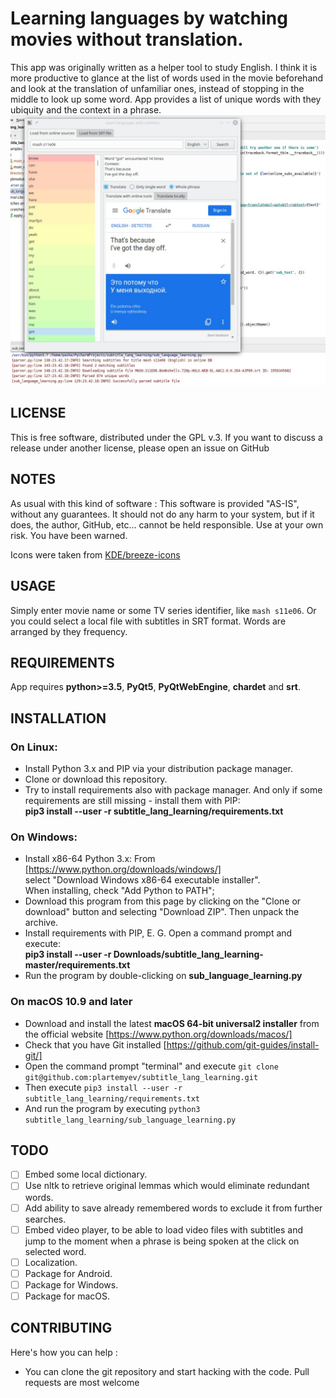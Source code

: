 Learning languages by watching movies without translation.
======

This app was originally written as a helper tool to study English.
I think it is more productive to glance at the list of words used in the movie beforehand
and look at the translation of unfamiliar ones, instead of stopping in the middle to look up
some word. App provides a list of unique words with they ubiquity and the context in a phrase.
![app_screenshot]

LICENSE
-------
This is free software, distributed under the GPL v.3. If you want to discuss
a release under another license, please open an issue on GitHub

NOTES
-----
As usual with this kind of software :
This software is provided "AS-IS", without any guarantees. It should not do
any harm to your system, but if it does, the author, GitHub, etc... cannot
be held responsible. Use at your own risk. You have been warned.

Icons were taken from [KDE/breeze-icons](https://github.com/KDE/breeze-icons)

USAGE
-----
Simply enter movie name or some TV series identifier, like `mash s11e06`. Or you could select
a local file with subtitles in SRT format.
Words are arranged by they frequency. 

REQUIREMENTS
-------------
App requires **python>=3.5**, **PyQt5**, **PyQtWebEngine**, **chardet** and **srt**.

INSTALLATION
------------
### On Linux:
* Install Python 3.x and PIP via your distribution package manager.
* Clone or download this repository. 
* Try to install requirements also with package manager. And only if some
requirements are still missing - install them with PIP:  
**pip3 install --user -r subtitle_lang_learning/requirements.txt**

### On Windows:
* Install x86-64 Python 3.x: From [https://www.python.org/downloads/windows/]  
select "Download Windows x86-64 executable installer".  
When installing, check "Add Python to PATH";
* Download this program from this page by clicking on the "Clone or download" button
and selecting "Download ZIP". Then unpack the archive.
* Install requirements with PIP, E. G. Open a command prompt and execute:  
**pip3 install --user -r Downloads/subtitle_lang_learning-master/requirements.txt**
* Run the program by double-clicking on **sub_language_learning.py**

### On macOS 10.9 and later
* Download and install the latest **macOS 64-bit universal2 installer** from the official website
[https://www.python.org/downloads/macos/] 
* Check that you have Git installed [https://github.com/git-guides/install-git/] 
* Open the command prompt "terminal" and execute `git clone git@github.com:plartemyev/subtitle_lang_learning.git`
* Then execute `pip3 install --user -r subtitle_lang_learning/requirements.txt`
* And run the program by executing `python3 subtitle_lang_learning/sub_language_learning.py`


TODO
----
* [ ] Embed some local dictionary.
* [ ] Use nltk to retrieve original lemmas which would eliminate redundant words.
* [ ] Add ability to save already remembered words to exclude it from further searches.
* [ ] Embed video player, to be able to load video files with subtitles and jump to
the moment when a phrase is being spoken at the click on selected word.
* [ ] Localization.
* [ ] Package for Android.
* [ ] Package for Windows.
* [ ] Package for macOS.

CONTRIBUTING
------------
Here's how you can help : 
* You can clone the git repository and start hacking with the code. Pull requests are most welcome

[app_screenshot]: screenshot.jpg "Usage illustration"
